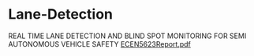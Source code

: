 # Lane-Detection
REAL TIME LANE DETECTION AND BLIND SPOT MONITORING FOR SEMI AUTONOMOUS VEHICLE SAFETY
[ECEN5623Report.pdf](https://github.com/malolasimman/Lane-Detection/files/11468688/ECEN5623Report.pdf)
